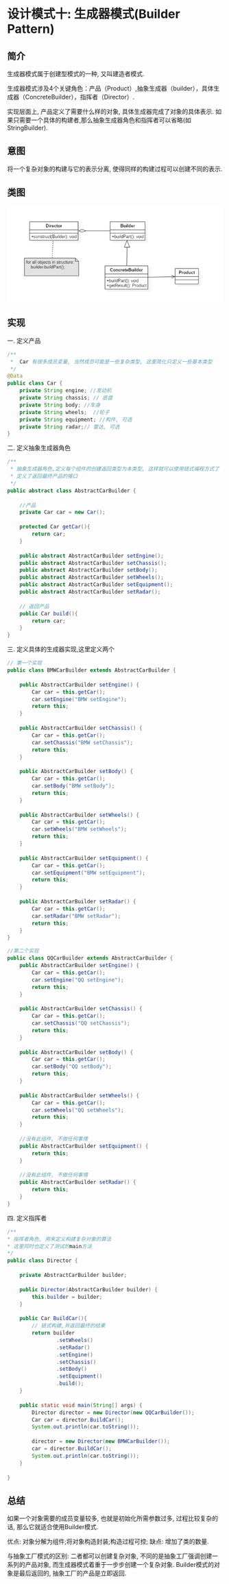 # 设计模式十: 生成器模式(Builder Pattern)

## 简介

生成器模式属于创建型模式的一种, 又叫建造者模式. 

生成器模式涉及4个关键角色：产品（Product）,抽象生成器（builder），具体生成器（ConcreteBuilder），指挥者（Director）.

实现层面上, 产品定义了需要什么样的对象, 具体生成器完成了对象的具体表示. 如果只需要一个具体的构建者,那么抽象生成器角色和指挥者可以省略(如StringBuilder). 

## 意图

将一个复杂对象的构建与它的表示分离, 使得同样的构建过程可以创建不同的表示.

## 类图

![Builder](../images/13b0940e-d1d7-4b17-af4f-b70cb0a75e08.png)

## 实现

一. 定义产品

```java
/**
 *  Car 有很多成员变量, 当然成员可能是一些复杂类型, 这里简化只定义一些基本类型
 */
@Data
public class Car {
    private String engine; //发动机
    private String chassis; // 底盘
    private String body; //车身
    private String wheels;  //轮子
    private String equipment; //构件, 可选
    private String radar;// 雷达, 可选
}
```

二. 定义抽象生成器角色

```java
/**
 * 抽象生成器角色,定义每个组件的创建返回类型为本类型, 这样就可以使用链式编程方式了
 * 定义了返回最终产品的接口
 */
public abstract class AbstractCarBuilder {

    //产品
    private Car car = new Car();

    protected Car getCar(){
        return car;
    }

    public abstract AbstractCarBuilder setEngine();
    public abstract AbstractCarBuilder setChassis();
    public abstract AbstractCarBuilder setBody();
    public abstract AbstractCarBuilder setWheels();
    public abstract AbstractCarBuilder setEquipment();
    public abstract AbstractCarBuilder setRadar();

    // 返回产品
    public Car build(){
        return car;
    }
}
```

三. 定义具体的生成器实现,这里定义两个

```java
// 第一个实现
public class BMWCarBuilder extends AbstractCarBuilder {
    
    public AbstractCarBuilder setEngine() {
        Car car = this.getCar();
        car.setEngine("BMW setEngine");
        return this;
    }

    public AbstractCarBuilder setChassis() {
        Car car = this.getCar();
        car.setChassis("BMW setChassis");
        return this;
    }

    public AbstractCarBuilder setBody() {
        Car car = this.getCar();
        car.setBody("BMW setBody");
        return this;
    }

    public AbstractCarBuilder setWheels() {
        Car car = this.getCar();
        car.setWheels("BMW setWheels");
        return this;
    }

    public AbstractCarBuilder setEquipment() {
        Car car = this.getCar();
        car.setEquipment("BMW setEquipment");
        return this;
    }

    public AbstractCarBuilder setRadar() {
        Car car = this.getCar();
        car.setRadar("BMW setRadar");
        return this;
    }
}
```

```java
//第二个实现
public class QQCarBuilder extends AbstractCarBuilder {
    public AbstractCarBuilder setEngine() {
        Car car = this.getCar();
        car.setEngine("QQ setEngine");
        return this;
    }

    public AbstractCarBuilder setChassis() {
        Car car = this.getCar();
        car.setChassis("QQ setChassis");
        return this;
    }

    public AbstractCarBuilder setBody() {
        Car car = this.getCar();
        car.setBody("QQ setBody");
        return this;
    }

    public AbstractCarBuilder setWheels() {
        Car car = this.getCar();
        car.setWheels("QQ setWheels");
        return this;
    }

    //没有此组件, 不做任何事情
    public AbstractCarBuilder setEquipment() {
        return this;
    }

    //没有此组件, 不做任何事情
    public AbstractCarBuilder setRadar() {
        return this;
    }
}
```

四. 定义指挥者

```java
/**
* 指挥者角色, 用来定义构建复杂对象的算法
* 这里同时也定义了测试的main方法
*/
public class Director {

    private AbstractCarBuilder builder;

    public Director(AbstractCarBuilder builder) {
        this.builder = builder;
    }

    public Car BuildCar(){
        // 链式构建,并返回最终的结果
        return builder
                .setWheels()
                .setRadar()
                .setEngine()
                .setChassis()
                .setBody()
                .setEquipment()
                .build();
    }

    public static void main(String[] args) {
        Director director = new Director(new QQCarBuilder());
        Car car = director.BuildCar();
        System.out.println(car.toString());

        director = new Director(new BMWCarBuilder());
        car = director.BuildCar();
        System.out.println(car.toString());
    }

}
```

## 总结

如果一个对象需要的成员变量较多, 也就是初始化所需参数过多, 过程比较复杂的话, 那么它就适合使用Builder模式. 

优点: 对象分解为组件;将对象构造封装;构造过程可控;
缺点: 增加了类的数量.

与抽象工厂模式的区别: 二者都可以创建复杂对象, 不同的是抽象工厂强调创建一系列的产品对象, 而生成器模式着重于一步步创建一个复杂对象. Builder模式的对象是最后返回的, 抽象工厂的产品是立即返回.
